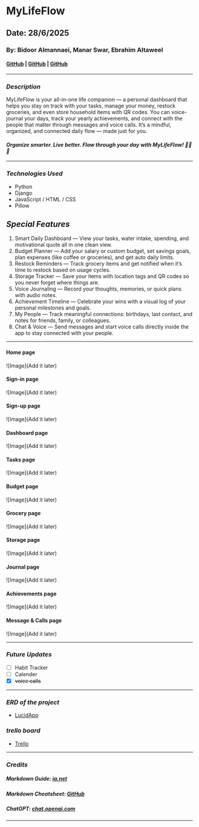 # MyLifeFlow

## Date: 28/6/2025

### By: Bidoor Almannaei, Manar Swar, Ebrahim Altaweel

#### [GitHub](https://github.com/Bodoorr) | [GitHub](https://github.com/ManarSwar97) | [GitHub](https://github.com/eb-altaweel)

---

### **_Description_**


MyLifeFlow is your all-in-one life companion — a personal dashboard that helps you stay on track with your tasks, manage your money, restock groceries, and even store household items with QR codes. You can voice-journal your days, track your yearly achievements, and connect with the people that matter through messages and voice calls. It’s a mindful, organized, and connected daily flow — made just for you.

#### **_Organize smarter. Live better. Flow through your day with MyLifeFlow! 💫🧠📲_**

---

### **_Technologies Used_**

- Python
- Django
- JavaScript / HTML / CSS
- Pillow

## **_Special Features_**

1. Smart Daily Dashboard — View your tasks, water intake, spending, and motivational quote all in one clean view.
2. Budget Planner — Add your salary or custom budget, set savings goals, plan expenses (like coffee or groceries), and get auto daily limits.
3. Restock Reminders — Track grocery items and get notified when it’s time to restock based on usage cycles.
4. Storage Tracker — Save your items with location tags and QR codes so you never forget where things are.
5. Voice Journaling — Record your thoughts, memories, or quick plans with audio notes.
6. Achievement Timeline — Celebrate your wins with a visual log of your personal milestones and goals.
7. My People — Track meaningful connections: birthdays, last contact, and notes for friends, family, or colleagues.
8. Chat & Voice — Send messages and start voice calls directly inside the app to stay connected with your people.




---

#### Home page 

![Image](Add it later)

#### Sign-in page 

![Image](Add it later)

#### Sign-up page 

![Image](Add it later)

#### Dashboard page 

![Image](Add it later)

#### Tasks page 

![Image](Add it later)

#### Budget page 

![Image](Add it later)

#### Grocery page 
![Image](Add it later)

#### Storage page 
![Image](Add it later)

#### Journal page 
![Image](Add it later)

#### Achievements page 
![Image](Add it later)

#### Message & Calls page 
![Image](Add it later)

---

### **_Future Updates_**

- [ ] Habit Tracker
- [ ] Calender
- [x] ~~voice calls~~

---

### **_ERD of the project_**

- [LucidApp]()
### **_trello board_**

- [Trello](https://trello.com/b/zIS551ll)


---

### **_Credits_**

##### Markdown Guide: [ia.net](https://ia.net/writer/support/general/markdown-guide)

##### Markdown Cheatsheet: [GitHub](https://guides.github.com/pdfs/markdown-cheatsheet-online.pdf)

##### ChatGPT: [chat.openai.com](https://chat.openai.com)

---
